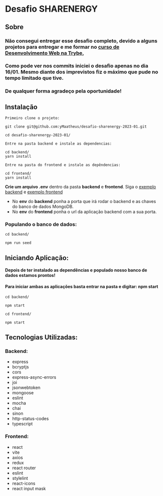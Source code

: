 # Desafio SHARENERGY

## Sobre

### Não consegui entregar esse desafio completo, devido a alguns projetos para entregar e me formar no [curso de Desenvolvimento Web na Trybe](https://www.betrybe.com),
### Como pode ver nos commits iniciei o desafio apenas no dia 16/01. Mesmo diante dos imprevistos fiz o máximo que pude no tempo limitado que tive.
### De qualquer forma agradeço pela oportunidade!

## Instalação

```
Primeiro clone o projeto:

git clone git@github.com:yMaatheus/desafio-sharenergy-2023-01.git

cd desafio-sharenergy-2023-01/

Entre na pasta backend e instale as dependencias:

cd backend/
yarn install

Entre na pasta do frontend e instale as depêndencias:

cd frontend/
yarn install
```

**Crie um arquivo .env** dentro da pasta **backend** e **frontend**.
Siga o [exemplo backend](backend/.env.example) e [exemplo frontend](frontend/.env.example)

  - No **env** do **backend** ponha a porta que irá rodar o backend e as chaves do banco de dados MongoDB.
  - No **env** do **frontend** ponha o url da aplicação backend com a sua porta.

### Populando o banco de dados:

```
cd backend/

npm run seed
```

## Iniciando Aplicação:

#### Depois de ter instalado as dependências e populado nosso banco de dados estamos prontos!
#### Para iniciar ambas as aplicações basta entrar na pasta e digitar: **npm start**

```
cd backend/

npm start

cd frontend/

npm start
```

## Tecnologias Utilizadas:

### Backend:
  - express
  - bcryptjs
  - cors
  - express-async-errors
  - joi
  - jsonwebtoken
  - mongoose
  - eslint
  - mocha
  - chai
  - sinon
  - http-status-codes
  - typescript

### Frontend:
  - react
  - vite
  - axios
  - redux
  - react router
  - eslint
  - stylelint
  - react-icons
  - react input mask